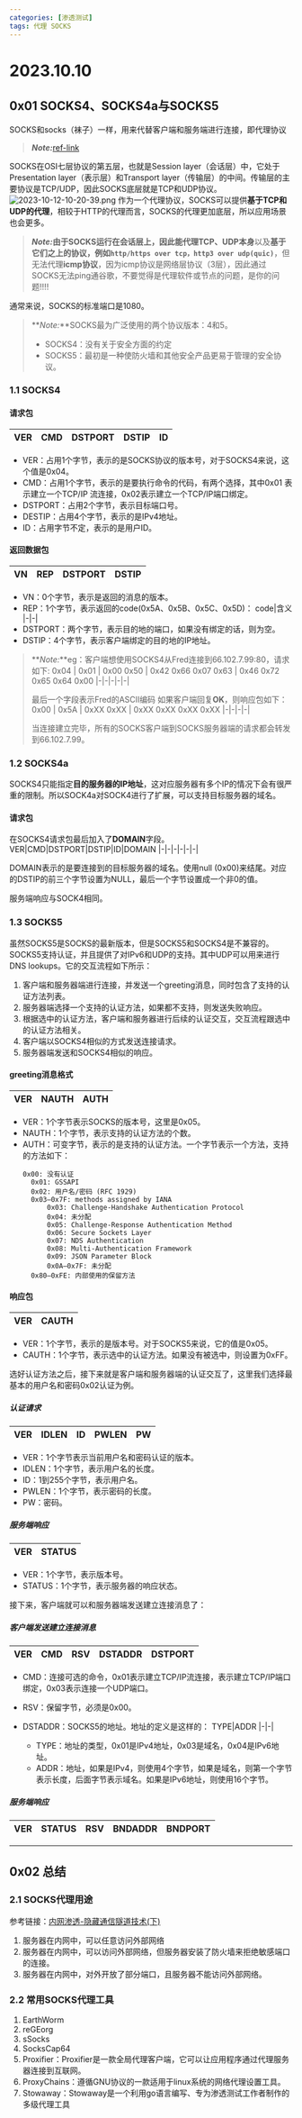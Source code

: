 ```yaml
---
categories: [渗透测试]
tags: 代理 SOCKS
---
```


# 2023.10.10

## 0x01 SOCKS4、SOCKS4a与SOCKS5
SOCKS和socks（袜子）一样，用来代替客户端和服务端进行连接，即代理协议

> **_Note:_**[ref-link](https://zhuanlan.zhihu.com/p/439451917?utm_id=0)

SOCKS在OSI七层协议的第五层，也就是Session layer（会话层）中，它处于Presentation layer（表示层）和Transport layer（传输层）的中间。传输层的主要协议是TCP/UDP，因此SOCKS底层就是TCP和UDP协议。
![2023-10-12-10-20-39.png](https://s2.loli.net/2023/10/27/vNcSBaDjXHrYRzo.png)
作为一个代理协议，SOCKS可以提供**基于TCP和UDP的代理**，相较于HTTP的代理而言，SOCKS的代理更加底层，所以应用场景也会更多。

> **_Note:_**由于SOCKS运行在会话层上，因此能代理**TCP、UDP本身**以及**基于它们之上的协议，例如`http/https over tcp，http3 over udp(quic)`**，但无法代理**icmp协议**，因为icmp协议是网络层协议（3层），因此通过SOCKS无法ping通谷歌，不要觉得是代理软件或节点的问题，是你的问题!!!!

通常来说，SOCKS的标准端口是1080。

> **_Note:_**SOCKS最为广泛使用的两个协议版本：4和5。
> - SOCKS4：没有关于安全方面的约定
> - SOCKS5：最初是一种使防火墙和其他安全产品更易于管理的安全协议。

### 1.1 SOCKS4
#### 请求包
VER|CMD|DSTPORT|DSTIP|ID
|-|-|-|-|-|
- VER：占用1个字节，表示的是SOCKS协议的版本号，对于SOCKS4来说，这个值是0x04。
- CMD：占用1个字节，表示的是要执行命令的代码，有两个选择，其中0x01 表示建立一个TCP/IP 流连接，0x02表示建立一个TCP/IP端口绑定。
- DSTPORT：占用2个字节，表示目标端口号。
- DESTIP：占用4个字节，表示的是IPv4地址。
- ID：占用字节不定，表示的是用户ID。
#### 返回数据包
VN|REP|DSTPORT|DSTIP
|-|-|-|-|
- VN：0个字节，表示是返回的消息的版本。
- REP：1个字节，表示返回的code(0x5A、0x5B、0x5C、0x5D)：
    code|含义
    |-|-|
- DSTPORT：两个字节，表示目的地的端口，如果没有绑定的话，则为空。
- DSTIP：4个字节，表示客户端绑定的目的地的IP地址。
> **_Note:_**eg：客户端想使用SOCKS4从Fred连接到66.102.7.99:80，请求如下:
> 0x04 | 0x01 | 0x00 0x50 | 0x42 0x66 0x07 0x63 | 0x46 0x72 0x65 0x64 0x00
> |-|-|-|-|-|
> 
> 最后一个字段表示Fred的ASCII编码
> 如果客户端回复**OK**，则响应包如下：
>  0x00 | 0x5A | 0xXX 0xXX | 0xXX 0xXX 0xXX 0xXX
> |-|-|-|-|
>
> 当连接建立完毕，所有的SOCKS客户端到SOCKS服务器端的请求都会转发到66.102.7.99。

### 1.2 SOCKS4a
SOCKS4只能指定**目的服务器的IP地址**，这对应服务器有多个IP的情况下会有很严重的限制。所以SOCK4a对SOCK4进行了扩展，可以支持目标服务器的域名。
#### 请求包
在SOCKS4请求包最后加入了**DOMAIN**字段。
VER|CMD|DSTPORT|DSTIP|ID|DOMAIN
|-|-|-|-|-|-|

DOMAIN表示的是要连接到的目标服务器的域名。使用null (0x00)来结尾。对应的DSTIP的前三个字节设置为NULL，最后一个字节设置成一个非0的值。

服务端响应与SOCK4相同。

### 1.3 SOCKS5
虽然SOCKS5是SOCKS的最新版本，但是SOCKS5和SOCKS4是不兼容的。SOCKS5支持认证，并且提供了对IPv6和UDP的支持。其中UDP可以用来进行DNS lookups。它的交互流程如下所示：
1. 客户端和服务器端进行连接，并发送一个greeting消息，同时包含了支持的认证方法列表。
2. 服务器端选择一个支持的认证方法，如果都不支持，则发送失败响应。
3. 根据选中的认证方法，客户端和服务器进行后续的认证交互，交互流程跟选中的认证方法相关。
4. 客户端以SOCKS4相似的方式发送连接请求。
5. 服务器端发送和SOCKS4相似的响应。

#### greeting消息格式

VER|NAUTH|AUTH
|-|-|-|
- VER：1个字节表示SOCKS的版本号，这里是0x05。
- NAUTH：1个字节，表示支持的认证方法的个数。
- AUTH：可变字节，表示的是支持的认证方法。一个字节表示一个方法，支持的方法如下：
  ```
  0x00: 没有认证
    0x01: GSSAPI 
    0x02: 用户名/密码 (RFC 1929)
    0x03–0x7F: methods assigned by IANA
        0x03: Challenge-Handshake Authentication Protocol
        0x04: 未分配
        0x05: Challenge-Response Authentication Method
        0x06: Secure Sockets Layer
        0x07: NDS Authentication
        0x08: Multi-Authentication Framework
        0x09: JSON Parameter Block
        0x0A–0x7F: 未分配
    0x80–0xFE: 内部使用的保留方法
  ```
#### 响应包
VER|CAUTH
|-|-|
- VER：1个字节，表示的是版本号。对于SOCKS5来说，它的值是0x05。
- CAUTH：1个字节，表示选中的认证方法。如果没有被选中，则设置为0xFF。

选好认证方法之后，接下来就是客户端和服务器端的认证交互了，这里我们选择最基本的用户名和密码0x02认证为例。

##### 认证请求
VER|IDLEN|ID|PWLEN|PW
|-|-|-|-|-|
- VER：1个字节表示当前用户名和密码认证的版本。
- IDLEN：1个字节，表示用户名的长度。
- ID：1到255个字节，表示用户名。
- PWLEN：1个字节，表示密码的长度。
- PW：密码。

##### 服务端响应
VER|STATUS
|-|-|
- VER：1个字节，表示版本号。
- STATUS：1个字节，表示服务器的响应状态。

接下来，客户端就可以和服务器端发送建立连接消息了：
##### 客户端发送建立连接消息
VER|CMD|RSV|DSTADDR|DSTPORT
|-|-|-|-|-|

- CMD：连接可选的命令，0x01表示建立TCP/IP流连接，表示建立TCP/IP端口绑定，0x03表示连接一个UDP端口。
- RSV：保留字节，必须是0x00。
- DSTADDR：SOCKS5的地址。地址的定义是这样的：
  TYPE|ADDR
  |-|-|

  - TYPE：地址的类型，0x01是IPv4地址，0x03是域名，0x04是IPv6地址。
  - ADDR：地址，如果是IPv4，则使用4个字节，如果是域名，则第一个字节表示长度，后面字节表示域名。如果是IPv6地址，则使用16个字节。
##### 服务端响应
VER|STATUS|RSV|BNDADDR|BNDPORT
|-|-|-|-|-|

***
## 0x02 总结
### 2.1 SOCKS代理用途
参考链接：[内网渗透-隐藏通信隧道技术(下)](https://bbs.huaweicloud.com/blogs/400552)

1. 服务器在内网中，可以任意访问外部网络
2. 服务器在内网中，可以访问外部网络，但服务器安装了防火墙来拒绝敏感端口的连接。
3. 服务器在内网中，对外开放了部分端口，且服务器不能访问外部网络。

### 2.2 常用SOCKS代理工具
1. EarthWorm
2. reGEorg
3. sSocks
4. SocksCap64
5. Proxifier：Proxifier是一款全局代理客户端，它可以让应用程序通过代理服务器连接到互联网。
6. ProxyChains：遵循GNU协议的一款适用于linux系统的网络代理设置工具。
7. Stowaway：Stowaway是一个利用go语言编写、专为渗透测试工作者制作的多级代理工具